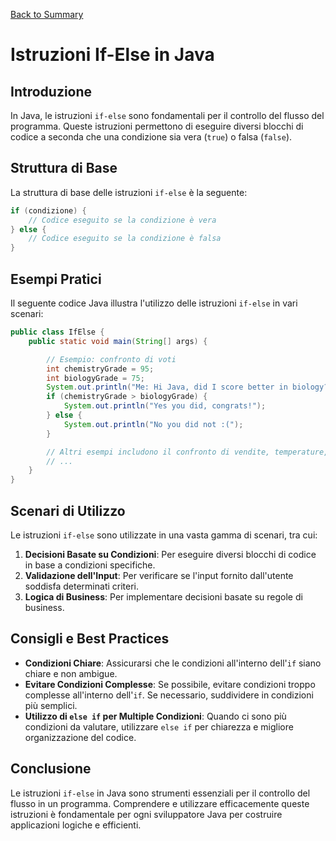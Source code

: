 [Back to Summary](../Summary.md)

# Istruzioni If-Else in Java

## Introduzione
In Java, le istruzioni `if-else` sono fondamentali per il controllo del flusso del programma. Queste istruzioni permettono di eseguire diversi blocchi di codice a seconda che una condizione sia vera (`true`) o falsa (`false`).

## Struttura di Base
La struttura di base delle istruzioni `if-else` è la seguente:

```java
if (condizione) {
    // Codice eseguito se la condizione è vera
} else {
    // Codice eseguito se la condizione è falsa
}
```

## Esempi Pratici
Il seguente codice Java illustra l'utilizzo delle istruzioni `if-else` in vari scenari:

```java
public class IfElse {
    public static void main(String[] args) {

        // Esempio: confronto di voti
        int chemistryGrade = 95;
        int biologyGrade = 75;
        System.out.println("Me: Hi Java, did I score better in biology?");
        if (chemistryGrade > biologyGrade) {
            System.out.println("Yes you did, congrats!");
        } else {
            System.out.println("No you did not :(");
        }

        // Altri esempi includono il confronto di vendite, temperature, velocità, età, voti e parole.
        // ...
    }
}
```

## Scenari di Utilizzo
Le istruzioni `if-else` sono utilizzate in una vasta gamma di scenari, tra cui:

1. **Decisioni Basate su Condizioni**: Per eseguire diversi blocchi di codice in base a condizioni specifiche.
2. **Validazione dell'Input**: Per verificare se l'input fornito dall'utente soddisfa determinati criteri.
3. **Logica di Business**: Per implementare decisioni basate su regole di business.

## Consigli e Best Practices
- **Condizioni Chiare**: Assicurarsi che le condizioni all'interno dell'`if` siano chiare e non ambigue.
- **Evitare Condizioni Complesse**: Se possibile, evitare condizioni troppo complesse all'interno dell'`if`. Se necessario, suddividere in condizioni più semplici.
- **Utilizzo di `else if` per Multiple Condizioni**: Quando ci sono più condizioni da valutare, utilizzare `else if` per chiarezza e migliore organizzazione del codice.

## Conclusione
Le istruzioni `if-else` in Java sono strumenti essenziali per il controllo del flusso in un programma. Comprendere e utilizzare efficacemente queste istruzioni è fondamentale per ogni sviluppatore Java per costruire applicazioni logiche e efficienti.
